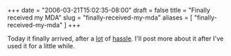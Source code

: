 +++
date = "2006-03-21T15:02:35-08:00"
draft = false
title = "Finally received my MDA"
slug = "finally-received-my-mda"
aliases = [
	"finally-received-my-mda"
]
+++
<P>Today it finally arrived, after a <A href="http://markpit.com/blog/2006/03/16/OrderedMDAReceivedSDA.aspx">lot</A> of <A href="http://markpit.com/blog/2006/03/20/StatusOfMyMDAOrder.aspx">hassle</A>. I'll post&nbsp;more about it&nbsp;after I've used it for a little while.</P>